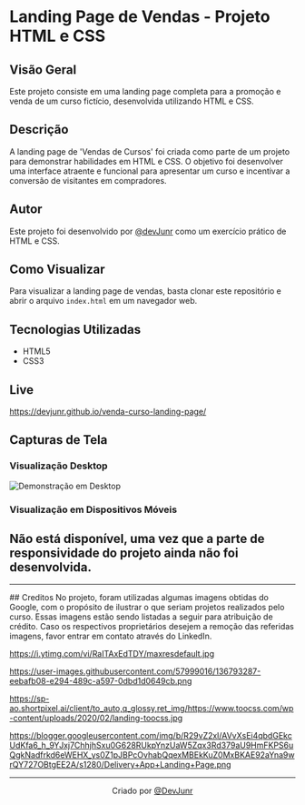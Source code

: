 # Landing Page de Vendas - Projeto HTML e CSS

## Visão Geral

Este projeto consiste em uma landing page completa para a promoção e venda de um curso fictício, desenvolvida utilizando HTML e CSS.

## Descrição

A landing page de 'Vendas de Cursos' foi criada como parte de um projeto para demonstrar habilidades em HTML e CSS. O objetivo foi desenvolver uma interface atraente e funcional para apresentar um curso e incentivar a conversão de visitantes em compradores.

## Autor

Este projeto foi desenvolvido por [@devJunr](https://github.com/devjunr) como um exercício prático de HTML e CSS.

## Como Visualizar

Para visualizar a landing page de vendas, basta clonar este repositório e abrir o arquivo `index.html` em um navegador web.

## Tecnologias Utilizadas

- HTML5
- CSS3

## Live
https://devjunr.github.io/venda-curso-landing-page/


## Capturas de Tela

### Visualização Desktop
![Demonstração em Desktop](readme-files/demonstracao.gif)

### Visualização em Dispositivos Móveis
Não está disponível, uma vez que a parte de responsividade do projeto ainda não foi desenvolvida.
---

<hr>
## Creditos
No projeto, foram utilizadas algumas imagens obtidas do Google, com o propósito de ilustrar o que seriam projetos realizados pelo curso. Essas imagens estão sendo listadas a seguir para atribuição de crédito. Caso os respectivos proprietários desejem a remoção das referidas imagens, favor entrar em contato através do LinkedIn.

https://i.ytimg.com/vi/RaITAxEdTDY/maxresdefault.jpg

https://user-images.githubusercontent.com/57999016/136793287-eebafb08-e294-489c-a597-0dbd1d0649cb.png

https://sp-ao.shortpixel.ai/client/to_auto,q_glossy,ret_img/https://www.toocss.com/wp-content/uploads/2020/02/landing-toocss.jpg

https://blogger.googleusercontent.com/img/b/R29vZ2xl/AVvXsEi4qbdGEkcUdKfa6_h_9YJxj7ChhjhSxu0G628RUkpYnzUaW5Zqx3Rd379aU9HmFKPS6uQgkNadfrkd6eWEHX_ys0Z1pJBPcOvhabQqexMBEkKuZ0MxBKAE92aYna9wrQY727OBtgEE2A/s1280/Delivery+App+Landing+Page.png
<hr>
<center><p>Criado por <a href="https://github.com/devjunr">@DevJunr</a></p></center>
